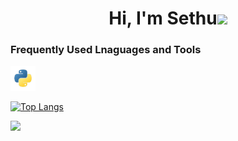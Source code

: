 <div align="center">
 <h1> Hi, I'm Sethu<img src="https://media.giphy.com/media/hvRJCLFzcasrR4ia7z/giphy.gif" width="35px"></h1>
</div>


### Frequently Used Lnaguages and Tools
<code><img height="40" src="https://raw.githubusercontent.com/github/explore/5c058a388828bb5fde0bcafd4bc867b5bb3f26f3/topics/python/python.png"></code>


[![Top Langs](https://github-readme-stats.vercel.app/api/top-langs/?username=fadh1l&layout=compact&theme=tokyonight)](https://github.com/anuraghazra/github-readme-stats)

![](https://komarev.com/ghpvc/?username=Chatakk&label=PROFILE+VIEWS)


